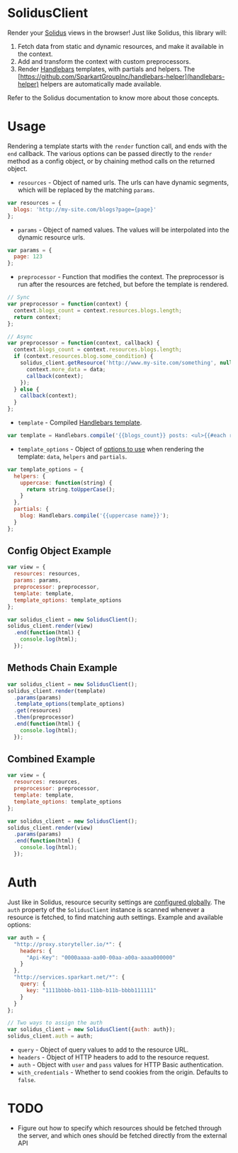 # SolidusClient

Render your [Solidus](https://github.com/solidusjs/solidus) views in the browser! Just like Solidus, this library will:

 1. Fetch data from static and dynamic resources, and make it available in the context.
 2. Add and transform the context with custom preprocessors.
 3. Render [Handlebars](http://handlebarsjs.com/) templates, with partials and helpers. The [https://github.com/SparkartGroupInc/handlebars-helper](handlebars-helper) helpers are automatically made available.

Refer to the Solidus documentation to know more about those concepts.

# Usage

Rendering a template starts with the `render` function call, and ends with the `end` callback. The various options can be passed directly to the `render` method as a config object, or by chaining method calls on the returned object.

 - `resources` - Object of named urls. The urls can have dynamic segments, which will be replaced by the matching `params`.
```javascript
var resources = {
  blogs: 'http://my-site.com/blogs?page={page}'
};
```

 - `params` - Object of named values. The values will be interpolated into the dynamic resource urls.
```javascript
var params = {
  page: 123
};
```

 - `preprocessor` - Function that modifies the context. The preprocessor is run after the resources are fetched, but before the template is rendered.
```javascript
// Sync
var preprocessor = function(context) {
  context.blogs_count = context.resources.blogs.length;
  return context;
};

// Async
var preprocessor = function(context, callback) {
  context.blogs_count = context.resources.blogs.length;
  if (context.resources.blog.some_condition) {
    solidus_client.getResource('http://www.my-site.com/something', null, function(err, data) {
      context.more_data = data;
      callback(context);
    });
  } else {
    callback(context);
  }
};
```

 - `template` - Compiled [Handlebars template](http://handlebarsjs.com/).
```javascript
var template = Handlebars.compile('{{blogs_count}} posts: <ul>{{#each resources.blogs}}<li>{{> blog}}</li>{{/each}}</ul>');
```

 - `template_options` - Object of [options to use](http://handlebarsjs.com/execution.html) when rendering the template: `data`, `helpers` and `partials`.
```javascript
var template_options = {
  helpers: {
    uppercase: function(string) {
      return string.toUpperCase();
    }
  },
  partials: {
    blog: Handlebars.compile('{{uppercase name}}');
  }
};
```

## Config Object Example

```javascript
var view = {
  resources: resources,
  params: params,
  preprocessor: preprocessor,
  template: template,
  template_options: template_options
};

var solidus_client = new SolidusClient();
solidus_client.render(view)
  .end(function(html) {
    console.log(html);
  });
```

## Methods Chain Example

```javascript
var solidus_client = new SolidusClient();
solidus_client.render(template)
  .params(params)
  .template_options(template_options)
  .get(resources)
  .then(preprocessor)
  .end(function(html) {
    console.log(html);
  });
```

## Combined Example

```javascript
var view = {
  resources: resources,
  preprocessor: preprocessor,
  template: template,
  template_options: template_options
};

var solidus_client = new SolidusClient();
solidus_client.render(view)
  .params(params)
  .end(function(html) {
    console.log(html);
  });
```

# Auth

Just like in Solidus, resource security settings are [configured globally](https://github.com/solidusjs/solidus#global-resource-configuration). The `auth` property of the `SolidusClient` instance is scanned whenever a resource is fetched, to find matching auth settings. Example and available options:

```javascript
var auth = {
  "http://proxy.storyteller.io/*": {
    headers: {
      "Api-Key": "0000aaaa-aa00-00aa-a00a-aaaa000000"
    }
  },
  "http://services.sparkart.net/*": {
    query: {
      key: "1111bbbb-bb11-11bb-b11b-bbbb111111"
    }
  }
};

// Two ways to assign the auth
var solidus_client = new SolidusClient({auth: auth});
solidus_client.auth = auth;
```

 - `query` - Object of query values to add to the resource URL.
 - `headers` - Object of HTTP headers to add to the resource request.
 - `auth` - Object with `user` and `pass` values for HTTP Basic authentication.
 - `with_credentials` - Whether to send cookies from the origin. Defaults to `false`.

# TODO

 - Figure out how to specify which resources should be fetched through the server, and which ones should be fetched directly from the external API
